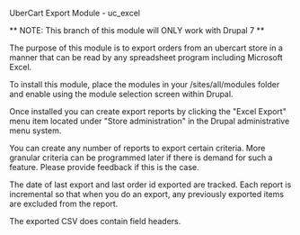 UberCart Export Module - uc_excel

** NOTE: This branch of this module will ONLY work with Drupal 7 **

The purpose of this module is to export orders from an ubercart store in a manner that
can be read by any spreadsheet program including Microsoft Excel.

To install this module, place the modules in your /sites/all/modules folder and enable
using the module selection screen within Drupal.

Once installed you can create export reports by clicking the "Excel Export" menu item located
under "Store administration" in the Drupal administrative menu system.

You can create any number of reports to export certain criteria. More granular criteria
can be programmed later if there is demand for such a feature. Please provide feedback if
this is the case.

The date of last export and last order id exported are tracked. Each report is incremental so
that when you do an export, any previously exported items are excluded from the report.

The exported CSV does contain field headers.